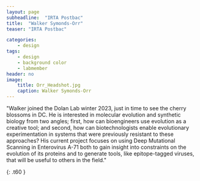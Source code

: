 ```yaml
---
layout: page
subheadline:  "IRTA Postbac"
title:  "Walker Symonds-Orr"
teaser: "IRTA Postbac"

categories:
    - design
tags:
    - design
    - background color
    - labmember
header: no
image: 
    title: Orr_Headshot.jpg
    caption: Walker Symonds-Orr
---
```

"Walker joined the Dolan Lab winter 2023, just in time to see the cherry blossoms in DC. He is interested in molecular evolution and synthetic biology from two angles; first, how can bioengineers use evolution as a creative tool; and second, how can biotechnologists enable evolutionary experimentation in systems that were previously resistant to these approaches? His current project focuses on using Deep Mutational Scanning in Enterovirus A-71 both to gain insight into constraints on the evolution of its proteins and to generate tools, like epitope-tagged viruses, that will be useful to others in the field."


{: .t60 }
